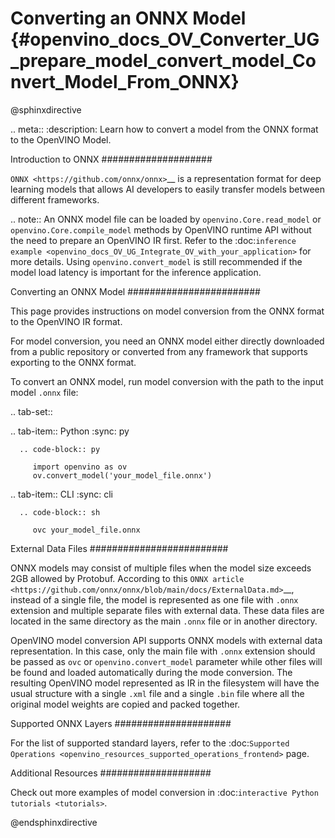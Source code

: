 # Converting an ONNX Model {#openvino_docs_OV_Converter_UG_prepare_model_convert_model_Convert_Model_From_ONNX}

@sphinxdirective

.. meta::
   :description: Learn how to convert a model from the
                 ONNX format to the OpenVINO Model.

Introduction to ONNX
####################

`ONNX <https://github.com/onnx/onnx>`__ is a representation format for deep learning models that allows AI developers to easily transfer models between different frameworks.

.. note:: An ONNX model file can be loaded by ``openvino.Core.read_model`` or ``openvino.Core.compile_model`` methods by OpenVINO runtime API without the need to prepare an OpenVINO IR first. Refer to the :doc:`inference example <openvino_docs_OV_UG_Integrate_OV_with_your_application>` for more details. Using ``openvino.convert_model`` is still recommended if the model load latency is important for the inference application.

Converting an ONNX Model
########################

This page provides instructions on model conversion from the ONNX format to the OpenVINO IR format.

For model conversion, you need an ONNX model either directly downloaded from a public repository or converted from any framework that supports exporting to the ONNX format.

To convert an ONNX model, run model conversion with the path to the input model ``.onnx`` file:

.. tab-set::

   .. tab-item:: Python
      :sync: py

      .. code-block:: py

         import openvino as ov
         ov.convert_model('your_model_file.onnx')

   .. tab-item:: CLI
      :sync: cli

      .. code-block:: sh

         ovc your_model_file.onnx

External Data Files
#########################

ONNX models may consist of multiple files when the model size exceeds 2GB allowed by Protobuf. According to this `ONNX article <https://github.com/onnx/onnx/blob/main/docs/ExternalData.md>`__, instead of a single file, the model is represented as one file with ``.onnx`` extension and multiple separate files with external data. These data files are located in the same directory as the main ``.onnx`` file or in another directory.

OpenVINO model conversion API supports ONNX models with external data representation. In this case, only the main file with ``.onnx`` extension should be passed as ``ovc`` or ``openvino.convert_model`` parameter while other files will be found and loaded automatically during the mode conversion. The resulting OpenVINO model represented as IR in the filesystem will have the usual structure with a single ``.xml`` file and a single ``.bin`` file where all the original model weights are copied and packed together.

Supported ONNX Layers
#####################

For the list of supported standard layers, refer to the :doc:`Supported Operations <openvino_resources_supported_operations_frontend>` page.

Additional Resources
####################

Check out more examples of model conversion in :doc:`interactive Python tutorials <tutorials>`.

@endsphinxdirective
